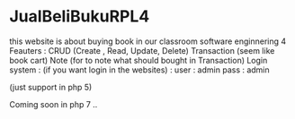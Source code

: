 # JualBeliBukuRPL4
this website is about buying book in our classroom software enginnering 4
Feauters : 
CRUD (Create , Read, Update, Delete)
Transaction (seem like book cart)
Note (for to note what should bought in Transaction)
Login system :
(if you want login in the websites) :
user : admin
pass : admin

(just support in php 5)

Coming soon in php 7 ..
